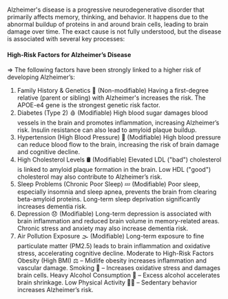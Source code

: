 ###
Alzheimer's disease is a progressive neurodegenerative disorder that primarily affects memory,
thinking, and behavior. It happens due to the abnormal buildup of proteins in and around brain
cells, leading to brain damage over time. The exact cause is not fully understood,
but the disease is associated with several key processes:

#### High-Risk Factors for Alzheimer’s Disease
=> The following factors have been strongly linked to a higher risk of developing Alzheimer’s:

1. Family History & Genetics 🧬 (Non-modifiable)
Having a first-degree relative (parent or sibling) with Alzheimer's increases the risk.
The APOE-e4 gene is the strongest genetic risk factor.
2. Diabetes (Type 2) 🩸 (Modifiable)
High blood sugar damages blood vessels in the brain and promotes inflammation, increasing Alzheimer’s risk.
Insulin resistance can also lead to amyloid plaque buildup.
3. Hypertension (High Blood Pressure) 💓 (Modifiable)
High blood pressure can reduce blood flow to the brain, increasing the risk of brain damage and cognitive decline.
4. High Cholesterol Levels 🛢️ (Modifiable)
Elevated LDL ("bad") cholesterol is linked to amyloid plaque formation in the brain.
Low HDL ("good") cholesterol may also contribute to Alzheimer’s risk.
5. Sleep Problems (Chronic Poor Sleep) 💤 (Modifiable)
Poor sleep, especially insomnia and sleep apnea, prevents the brain from clearing beta-amyloid proteins.
Long-term sleep deprivation significantly increases dementia risk.
6. Depression 😞 (Modifiable)
Long-term depression is associated with brain inflammation and reduced brain volume in memory-related areas.
Chronic stress and anxiety may also increase dementia risk.
7. Air Pollution Exposure 🌫️ (Modifiable)
Long-term exposure to fine particulate matter (PM2.5) leads to brain inflammation and oxidative stress, accelerating cognitive decline.
Moderate to High-Risk Factors
Obesity (High BMI) ⚖️ – Midlife obesity increases inflammation and vascular damage.
Smoking 🚬 – Increases oxidative stress and damages brain cells.
Heavy Alcohol Consumption 🍷 – Excess alcohol accelerates brain shrinkage.
Low Physical Activity 🏃‍♂️ – Sedentary behavior increases Alzheimer’s risk.
###